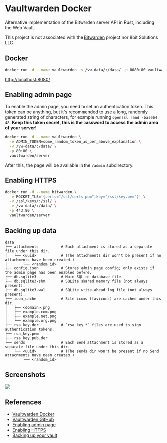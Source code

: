 # Vaultwarden Docker

Alternative implementation of the Bitwarden server API in Rust, including the Web Vault.

This project is not associated with the [Bitwarden](https://bitwarden.com/) project nor 8bit Solutions LLC.

## Docker
```sh
docker run -d --name vaultwarden -v /vw-data/:/data/ -p 8080:80 vaultwarden/server
```
[http://localhost:8080/](http://localhost:8080/)

## Enabling admin page
To enable the admin page, you need to set an authentication token. This token can be anything, but it's recommended to use a long, randomly generated string of characters, for example running `openssl rand -base64 48`. **Keep this token secret, this is the password to access the admin area of your server!**
```sh
docker run -d --name vaultwarden \
  -e ADMIN_TOKEN=some_random_token_as_per_above_explanation \
  -v /vw-data/:/data/ \
  -p 80:80 \
  vaultwarden/server
```
After this, the page will be available in the `/admin` subdirectory.

## Enabling HTTPS
```sh
docker run -d --name bitwarden \
  -e ROCKET_TLS='{certs="/ssl/certs.pem",key="/ssl/key.pem"}' \
  -v /ssl/keys/:/ssl/ \
  -v /vw-data/:/data/ \
  -p 443:80 \
  vaultwarden/server
```

## Backing up data
```
data
├── attachments          # Each attachment is stored as a separate file under this dir.
│   └── <uuid>           # (The attachments dir won't be present if no attachments have been created.)
│       └── <random_id>
├── config.json          # Stores admin page config; only exists if the admin page has been enabled before.
├── db.sqlite3           # Main SQLite database file.
├── db.sqlite3-shm       # SQLite shared memory file (not always present).
├── db.sqlite3-wal       # SQLite write-ahead log file (not always present).
├── icon_cache           # Site icons (favicons) are cached under this dir.
│   ├── <domain>.png
│   ├── example.com.png
│   ├── example.net.png
│   └── example.org.png
├── rsa_key.der          # `rsa_key.*` files are used to sign authentication tokens.
├── rsa_key.pem
├── rsa_key.pub.der
└── sends                # Each Send attachment is stored as a separate file under this dir.
    └── <uuid>           # (The sends dir won't be present if no Send attachments have been created.)
        └── <random_id>
```

## Screenshots
![](https://user-images.githubusercontent.com/72935517/147185157-e6e3be2f-9f12-482a-9911-5ac27d63f0c6.png)

## References
- [Vaultwarden Docker](https://hub.docker.com/r/vaultwarden/server)
- [Vaultwarden GitHub](https://github.com/dani-garcia/vaultwarden)
- [Enabling admin page](https://github.com/dani-garcia/vaultwarden/wiki/Enabling-admin-page)
- [Enabling HTTPS](https://github.com/dani-garcia/vaultwarden/wiki/Enabling-HTTPS)
- [Backing up your vault](https://github.com/dani-garcia/vaultwarden/wiki/Backing-up-your-vault)